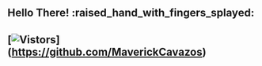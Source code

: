 <h2> Hello There! :raised_hand_with_fingers_splayed: <h2>

[![Vistors](https://visitor-badge.laobi.icu/badge?page_id=MaverickCavazos.maverick)]
(https://github.com/MaverickCavazos) 